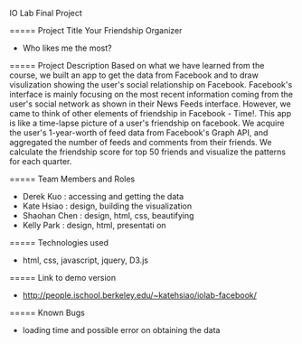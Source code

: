 IO Lab Final Project

=====
Project Title
Your Friendship Organizer 
- Who likes me the most?

=====
Project Description
Based on what we have learned from the course, we built an app to get the data from Facebook and to draw visulization showing the user's social relationship on Facebook. Facebook's interface is mainly focusing on the most recent information coming from the user's social network as shown in their News Feeds interface. However, we came to think of other elements of friendship in Facebook - Time!. This app is like a time-lapse picture of a user's friendship on facebook. 
We acquire the user's 1-year-worth of feed data from Facebook's Graph API, and aggregated the number of feeds and comments from their friends. We calculate the friendship score for top 50 friends and visualize the patterns for each quarter.  

=====
Team Members and Roles
- Derek Kuo : accessing and getting the data 
- Kate Hsiao : design, building the visualization
- Shaohan Chen : design, html, css, beautifying
- Kelly Park : design, html, presentati on

=====
Technologies used
- html, css, javascript, jquery, D3.js

=====
Link to demo version
- http://people.ischool.berkeley.edu/~katehsiao/iolab-facebook/

=====
Known Bugs
- loading time and possible error on obtaining the data
